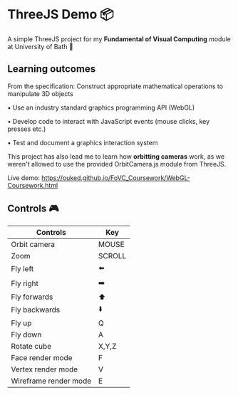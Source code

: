 # ThreeJS Demo 📦
A simple ThreeJS project for my **Fundamental of Visual Computing** module at University of Bath 🛁

## Learning outcomes

From the specification:
Construct appropriate mathematical operations to manipulate 3D objects

• Use an industry standard graphics programming API (WebGL)

• Develop code to interact with JavaScript events (mouse clicks, key presses etc.)

• Test and document a graphics interaction system

This project has also lead me to learn how **orbitting cameras** work, as we weren't allowed to use the provided OrbitCamera.js module from ThreeJS.

Live demo: https://ouked.github.io/FoVC_Coursework/WebGL-Coursework.html

## Controls 🎮


|        Controls       |  Key  |
|-----------------------|-------|
| Orbit camera          | MOUSE |
| Zoom                  | SCROLL|
| Fly left              |   ⬅️  |
| Fly right             |   ➡️  |
| Fly forwards          |   ⬆️  |
| Fly backwards         |   ⬇️  |
| Fly up                |   Q   |
| Fly down              |   A   |
| Rotate cube           | X,Y,Z |
| Face render mode      | F     |
| Vertex render mode    | V     |
| Wireframe render mode | E     |
